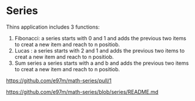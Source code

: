 # Series

Thins application includes 3 functions:
1. Fibonacci: a series starts with 0 and 1 and adds the previous two items to creat a new item and reach to n positiob.
2. Lucas : a series starts with 2 and 1 and adds the previous two items to creat a new item and reach to n positiob.
3. Sum series a series starts with a and b and adds the previous two items to creat a new item and reach to n positiob.

https://github.com/e97m/math-series/pull/1

https://github.com/e97m/math-series/blob/series/README.md